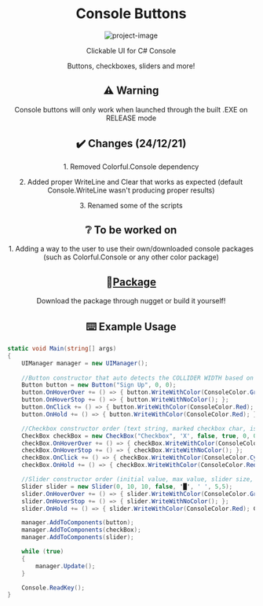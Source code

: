 <h1 align="center" id="title">Console Buttons</h1>

<p align="center"><img src="https://socialify.git.ci/wTechnoo/ConsoleButtons/image?description=1&font=Source%20Code%20Pro&language=1&logo=https%3A%2F%2Fcdn.discordapp.com%2Fattachments%2F602356897726857216%2F922317460802273310%2FCBLogo_4.png&owner=1&pattern=Diagonal%20Stripes&stargazers=1&theme=Dark" alt="project-image"></p>

<p align="center" id="description">Clickable UI for C# Console</p>
<p align="center" id="description">Buttons, checkboxes, sliders and more!</p>

<h2 align="center">⚠️ Warning</h2>
<p align="center" id="description">Console buttons will only work when launched through the built .EXE on RELEASE mode</p>

<h2 align="center">✔️ Changes (24/12/21)</h2>
<p align="center" id="description">1. Removed Colorful.Console dependency</p>
<p align="center" id="description">2. Added proper WriteLine and Clear that works as expected (default Console.WriteLine wasn't producing proper results)</p>
<p align="center" id="description">3. Renamed some of the scripts</p>

<h2 align="center">❔ To be worked on</h2>
<p align="center" id="description">1. Adding a way to the user to use their own/downloaded console packages (such as Colorful.Console or any other color package)</p>

<h2 align="center"> 📌<a href="https://www.nuget.org/packages/ConsoleButtons/2.4.0">Package</a></h2>
<p align="center" id="description">Download the package through nugget or build it yourself!</p>

<h2 align="center">⌨️ Example Usage</h2>


```csharp
static void Main(string[] args)
{
    UIManager manager = new UIManager();
    
    //Button constructor that auto detects the COLLIDER WIDTH based on how many characters there are on the text.
    Button button = new Button("Sign Up", 0, 0);
    button.OnHoverOver += () => { button.WriteWithColor(ConsoleColor.Gray); };
    button.OnHoverStop += () => { button.WriteWithNoColor(); };
    button.OnClick += () => { button.WriteWithColor(ConsoleColor.Red); Thread.Sleep(50); };
    button.OnHold += () => { button.WriteWithColor(ConsoleColor.Red); };

    //Checkbox constructor order (text string, marked checkbox char, is initialized as checked, collide with text, X and Y)
    CheckBox checkBox = new CheckBox("Checkbox", 'X', false, true, 0, 0);
    checkBox.OnHoverOver += () => { checkBox.WriteWithColor(ConsoleColor.Gray); };
    checkBox.OnHoverStop += () => { checkBox.WriteWithNoColor(); };
    checkBox.OnClick += () => { checkBox.WriteWithColor(ConsoleColor.Cyan); Thread.Sleep(50); };
    checkBox.OnHold += () => { checkBox.WriteWithColor(ConsoleColor.Red); };

    //Slider constructor order (initial value, max value, slider size, convert to int, filled char, unfilled char, X and Y)
    Slider slider = new Slider(0, 10, 10, false, '█', ' ', 5,5);
    slider.OnHoverOver += () => { slider.WriteWithColor(ConsoleColor.Gray); };
    slider.OnHoverStop += () => { slider.WriteWithNoColor(); };
    slider.OnHold += () => { slider.WriteWithColor(ConsoleColor.Red); Console.Write(slider.Value, ConsoleColor.Aqua); };

    manager.AddToComponents(button);
    manager.AddToComponents(checkBox);
    manager.AddToComponents(slider);

    while (true)
    {
        manager.Update();
    }

    Console.ReadKey();
}
```
